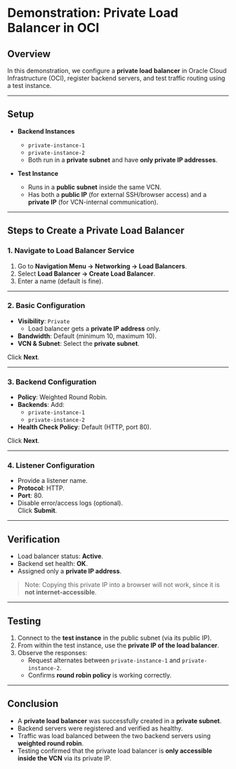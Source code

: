 # Demonstration: Private Load Balancer in OCI

## Overview
In this demonstration, we configure a **private load balancer** in Oracle Cloud Infrastructure (OCI), register backend servers, and test traffic routing using a test instance.

---

## Setup
- **Backend Instances**
  - `private-instance-1`  
  - `private-instance-2`  
  - Both run in a **private subnet** and have **only private IP addresses**.

- **Test Instance**
  - Runs in a **public subnet** inside the same VCN.
  - Has both a **public IP** (for external SSH/browser access) and a **private IP** (for VCN-internal communication).

---

## Steps to Create a Private Load Balancer

### 1. Navigate to Load Balancer Service
1. Go to **Navigation Menu → Networking → Load Balancers**.
2. Select **Load Balancer → Create Load Balancer**.
3. Enter a name (default is fine).

---

### 2. Basic Configuration
- **Visibility**: `Private`  
  - Load balancer gets a **private IP address** only.
- **Bandwidth**: Default (minimum 10, maximum 10).
- **VCN & Subnet**: Select the **private subnet**.

Click **Next**.

---

### 3. Backend Configuration
- **Policy**: Weighted Round Robin.
- **Backends**: Add:
  - `private-instance-1`
  - `private-instance-2`
- **Health Check Policy**: Default (HTTP, port 80).

Click **Next**.

---

### 4. Listener Configuration
- Provide a listener name.
- **Protocol**: HTTP.
- **Port**: 80.
- Disable error/access logs (optional).  
Click **Submit**.

---

## Verification

- Load balancer status: **Active**.  
- Backend set health: **OK**.  
- Assigned only a **private IP address**.

> Note: Copying this private IP into a browser will not work, since it is **not internet-accessible**.

---

## Testing
1. Connect to the **test instance** in the public subnet (via its public IP).  
2. From within the test instance, use the **private IP of the load balancer**.  
3. Observe the responses:
   - Request alternates between `private-instance-1` and `private-instance-2`.
   - Confirms **round robin policy** is working correctly.

---

## Conclusion
- A **private load balancer** was successfully created in a **private subnet**.  
- Backend servers were registered and verified as healthy.  
- Traffic was load balanced between the two backend servers using **weighted round robin**.  
- Testing confirmed that the private load balancer is **only accessible inside the VCN** via its private IP.
